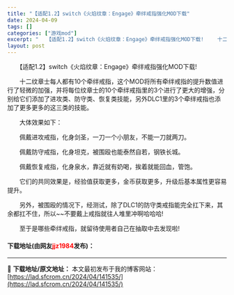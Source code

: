 ```yaml
---
title: "【适配1.2】switch《火焰纹章：Engage》牵绊戒指强化MOD下载"
date: 2024-04-09
tags: []
categories: ["游戏mod"]
excerpt: "　　【适配1.2】switch《火焰纹章：Engage》牵绊戒指强化MOD下载! 　　十二纹章士每人都有10个牵绊戒指，这个MOD将所有牵绊戒指的提升数值进行了轻微的加强，并将每位纹章士的10个牵绊戒指里的3个进行了更大的增强，分别给它们添加了进攻类、防守类、恢复类技能，另外DLC1里的3个牵绊戒指&hellip;"
layout: post
---
```


 <p>　　【适配1.2】switch《火焰纹章：Engage》牵绊戒指强化MOD下载!</p> <p>　　十二纹章士每人都有10个牵绊戒指，这个MOD将所有牵绊戒指的提升数值进行了轻微的加强，并将每位纹章士的10个牵绊戒指里的3个进行了更大的增强，分别给它们添加了进攻类、防守类、恢复类技能，另外DLC1里的3个牵绊戒指也添加了更多更多的这三类的技能。</p> <p>　　大体效果如下：</p> <p>　　佩戴进攻戒指，化身剑圣，一刀一个小朋友，不能一刀就两刀。</p> <p>　　佩戴防守戒指，化身坦克，被围殴也能泰然自若，钢铁长城。</p> <p>　　佩戴恢复戒指，化身泉水，靠近就有奶喝，挨着就能回血，管饱。</p> <p>　　它们的共同效果是，经验值获取更多，金币获取更多，升级后基本属性更容易提升。</p> <p>　　另外，被围殴的情况下，经测试，除了DLC1的防守类戒指能完全扛下来，其余都扛不住，所以~~不要戴上戒指就往人堆里冲啊哈哈哈!</p> <p>　　至于是哪些牵绊戒指，就留待使用者自己在抽取中去发现啦!</p> <p><h4>下载地址(由网友<font color="red">jjz1984</font>发布)：</h4></p> 

---
📖 **下载地址/原文地址：** 本文最初发布于我的博客网站：[https://lad.sfcrom.cn/2024/04/141535/](https://lad.sfcrom.cn/2024/04/141535/)
